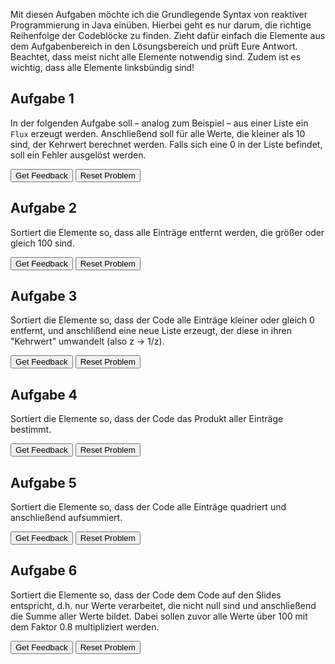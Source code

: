 Mit diesen Aufgaben möchte ich die Grundlegende Syntax von reaktiver Programmierung in Java einüben.
Hierbei geht es nur darum, die richtige Reihenfolge der Codeblöcke zu finden.
Zieht dafür einfach die Elemente aus dem Aufgabenbereich in den Lösungsbereich und prüft Eure Antwort.
Beachtet, dass meist nicht alle Elemente notwendig sind.
Zudem ist es wichtig, dass alle Elemente linksbündig sind!

##  Aufgabe 1
In der folgenden Aufgabe soll – analog zum Beispiel – aus einer Liste ein `Flux` erzeugt werden. Anschließend soll für alle Werte, die kleiner als 10 sind, der Kehrwert berechnet werden. Falls sich eine 0 in der Liste befindet, soll ein Fehler ausgelöst werden.


<div id="Task1-sortableTrash" class="sortable-code"></div> 
<div id="Task1-sortable" class="sortable-code"></div> 
<div style="clear:both;"></div> 
<p> 
    <input id="Task1-feedbackLink" value="Get Feedback" type="button" /> 
    <input id="Task1-newInstanceLink" value="Reset Problem" type="button" /> 
</p> 
<script type="text/javascript"> 
(function(){
  var initial = "Flux.fromIterable(List.of(5,15,3,0,17,-1))\n" +
    ".filter(i -&gt; i &lt; 10)\n" +
    ".map(i-&gt;  {\n" +
    "if (i == 0) {throw new IllegalArgumentException(&quot;Division by zero!&quot;);}\n" +
    "return (double) 1/i;}\n" +
    ")\n" +
    ".subscribe(\n" +
    "i -&gt; System.out.print(i + &quot;,&quot;),\n" +
    "err -&gt; System.err.println(err.toString())\n" +
    ");\n" +
    ".filter(i -&gt; i &gt;= 10) #distractor\n" +
    "return 1/i;} #distractor\n" +
    ".map(list -&gt; { #distractor\n" +
    "for(int i: list){ #distractor\n" +
    "} #distractor\n" +
    "Flux.just(List.of(5,15,3,0,17,-1)) #distractor";
  var parsonsPuzzle = new ParsonsWidget({
    "sortableId": "Task1-sortable",
    "max_wrong_lines": 10,
    "grader": ParsonsWidget._graders.LineBasedGrader,
    "exec_limit": 2500,
    "can_indent": true,
    "x_indent": 50,
    "lang": "en",
    "show_feedback": true,
    "trashId": "Task1-sortableTrash"
  });
  parsonsPuzzle.init(initial);
  parsonsPuzzle.shuffleLines();
  $("#Task1-newInstanceLink").click(function(event){ 
      event.preventDefault(); 
      parsonsPuzzle.shuffleLines(); 
  }); 
  $("#Task1-feedbackLink").click(function(event){ 
      event.preventDefault(); 
      parsonsPuzzle.getFeedback(); 
  }); 
})(); 
</script>

## Aufgabe 2

Sortiert die Elemente so, dass alle Einträge entfernt werden, die größer oder gleich 100 sind.
<div id="Task2-sortableTrash" class="sortable-code"></div> 
<div id="Task2-sortable" class="sortable-code"></div> 
<div style="clear:both;"></div> 
<p> 
    <input id="Task2-feedbackLink" value="Get Feedback" type="button" /> 
    <input id="Task2-newInstanceLink" value="Reset Problem" type="button" /> 
</p> 
<script type="text/javascript"> 
(function(){
  var initial = "Instant cutoff = Instant.parse(&quot;2025-01-01T00:00:00Z&quot;);\n" +
    "Flux.fromIterable(List.of(5,15,3,17))\n" +
    ".flatMap(id-&gt;  webClient.get()\n" +
    ".uri(&quot;/ratings/{id}&quot;, id)\n" +
    ".retrieve()\n" +
    ".bodyToMono(RatingResponseDTO.class)\n" +
    ")\n" +
    ".filter(ratingResponseDTO -&gt; ratingResponseDTO.getDate().toInstant().isBefore(cutoff))\n" +
    ".map(rating -&gt; rating.getRating() * 20)\n" +
    ".subscribe(\n" +
    "res -&gt; System.out.print(res + &quot;,&quot;),\n" +
    "err -&gt; System.err.println(err.toString()));\n" +
    ".flatMap(rating -&gt; rating.getRating() * 20) #distractor\n" +
    ".map(id-&gt;  webClient.get() #distractor";
  var parsonsPuzzle = new ParsonsWidget({
    "sortableId": "Task2-sortable",
    "max_wrong_lines": 10,
    "grader": ParsonsWidget._graders.LineBasedGrader,
    "exec_limit": 2500,
    "can_indent": true,
    "x_indent": 50,
    "lang": "en",
    "show_feedback": true,
    "trashId": "Task2-sortableTrash"
  });
  parsonsPuzzle.init(initial);
  parsonsPuzzle.shuffleLines();
  $("#Task2-newInstanceLink").click(function(event){ 
      event.preventDefault(); 
      parsonsPuzzle.shuffleLines(); 
  }); 
  $("#Task2-feedbackLink").click(function(event){ 
      event.preventDefault(); 
      parsonsPuzzle.getFeedback(); 
  }); 
})(); 
</script>

## Aufgabe 3
Sortiert die Elemente so, dass der Code alle Einträge kleiner oder gleich 0 entfernt, und anschlißend eine neue Liste erzeugt, der diese in ihren "Kehrwert" umwandelt (also z -> 1/z).

<div id="A3-sortableTrash" class="sortable-code"></div> 
<div id="A3-sortable" class="sortable-code"></div> 
<div style="clear:both;"></div> 
<p> 
    <input id="A3-feedbackLink" value="Get Feedback" type="button" /> 
    <input id="A3-newInstanceLink" value="Reset Problem" type="button" /> 
</p> 
<script type="text/javascript"> 
(function(){
  var initial = "List&lt;Double&gt; neueListeMitZahlen3 = listeMitZahlen\n" +
    ".stream()\n" +
    ".filter(z -&gt; z &gt; 0)\n" +
    ".map(z -&gt;  1.0 / z)\n" +
    ".toList();\n" +
    "  \n" +
    ".filter(z -&gt; z &lt;= 0) #distractor\n" +
    "List&lt;Integer&gt; neueListeMitZahlen3 = listeMitZahlen #distractor\n" +
    ".map(z -&gt;  z != 0) #distractor";
  var parsonsPuzzle = new ParsonsWidget({
    "sortableId": "A3-sortable",
    "max_wrong_lines": 10,
    "grader": ParsonsWidget._graders.LineBasedGrader,
    "exec_limit": 2500,
    "can_indent": true,
    "x_indent": 50,
    "lang": "en",
    "show_feedback": true,
    "trashId": "A3-sortableTrash"
  });
  parsonsPuzzle.init(initial);
  parsonsPuzzle.shuffleLines();
  $("#A3-newInstanceLink").click(function(event){ 
      event.preventDefault(); 
      parsonsPuzzle.shuffleLines(); 
  }); 
  $("#A3-feedbackLink").click(function(event){ 
      event.preventDefault(); 
      parsonsPuzzle.getFeedback(); 
  }); 
})(); 
</script>

## Aufgabe 4

Sortiert die Elemente so, dass der Code das Produkt aller Einträge bestimmt.

<div id="A4-sortableTrash" class="sortable-code"></div> 
<div id="A4-sortable" class="sortable-code"></div> 
<div style="clear:both;"></div> 
<p> 
    <input id="A4-feedbackLink" value="Get Feedback" type="button" /> 
    <input id="A4-newInstanceLink" value="Reset Problem" type="button" /> 
</p> 
<script type="text/javascript"> 
(function(){
  var initial = "int produktAllerZahlen = listeMitZahlen\n" +
    ".stream()\n" +
    ".reduce(1, (produkt, z) -&gt; produkt * z);\n" +
    "  \n" +
    ".toList(); #distractor\n" +
    ".reduce(0, (produkt, z) -&gt; produkt * z); #distractor";
  var parsonsPuzzle = new ParsonsWidget({
    "sortableId": "A4-sortable",
    "max_wrong_lines": 10,
    "grader": ParsonsWidget._graders.LineBasedGrader,
    "exec_limit": 2500,
    "can_indent": true,
    "x_indent": 50,
    "lang": "en",
    "show_feedback": true,
    "trashId": "A4-sortableTrash"
  });
  parsonsPuzzle.init(initial);
  parsonsPuzzle.shuffleLines();
  $("#A4-newInstanceLink").click(function(event){ 
      event.preventDefault(); 
      parsonsPuzzle.shuffleLines(); 
  }); 
  $("#A4-feedbackLink").click(function(event){ 
      event.preventDefault(); 
      parsonsPuzzle.getFeedback(); 
  }); 
})(); 
</script>

## Aufgabe 5

Sortiert die Elemente so, dass der Code alle Einträge quadriert und anschließend aufsummiert.

<div id="A5-sortableTrash" class="sortable-code"></div> 
<div id="A5-sortable" class="sortable-code"></div> 
<div style="clear:both;"></div> 
<p> 
    <input id="A5-feedbackLink" value="Get Feedback" type="button" /> 
    <input id="A5-newInstanceLink" value="Reset Problem" type="button" /> 
</p> 
<script type="text/javascript"> 
(function(){
  var initial = "int quadrataggregiert = listeMitZahlen\n" +
    ".stream()\n" +
    ".map(z -&gt; z * z)\n" +
    ".reduce(0, Integer::sum);\n" +
    ".toList(); #distractor\n" +
    ".reduce(1, Integer::sum); #distractor\n" +
    ".filter(z -&gt; z == z*z) #distractor\n" +
    ".reduce(0, (produkt, z) -&gt; produkt * z); #distractor";
  var parsonsPuzzle = new ParsonsWidget({
    "sortableId": "A5-sortable",
    "max_wrong_lines": 10,
    "grader": ParsonsWidget._graders.LineBasedGrader,
    "exec_limit": 2500,
    "can_indent": true,
    "x_indent": 50,
    "lang": "en",
    "show_feedback": true,
    "trashId": "A5-sortableTrash"
  });
  parsonsPuzzle.init(initial);
  parsonsPuzzle.shuffleLines();
  $("#A5-newInstanceLink").click(function(event){ 
      event.preventDefault(); 
      parsonsPuzzle.shuffleLines(); 
  }); 
  $("#A5-feedbackLink").click(function(event){ 
      event.preventDefault(); 
      parsonsPuzzle.getFeedback(); 
  }); 
})(); 
</script>

## Aufgabe 6

Sortiert die Elemente so, dass der Code dem Code auf den Slides entspricht, d.h. nur Werte verarbeitet, die nicht null sind und anschließend die Summe aller Werte bildet.
Dabei sollen zuvor alle Werte über 100 mit dem Faktor 0.8 multipliziert werden.

<div id="A6-sortableTrash" class="sortable-code"></div> 
<div id="A6-sortable" class="sortable-code"></div> 
<div style="clear:both;"></div> 
<p> 
    <input id="A6-feedbackLink" value="Get Feedback" type="button" /> 
    <input id="A6-newInstanceLink" value="Reset Problem" type="button" /> 
</p> 
<script type="text/javascript"> 
(function(){
  var initial = "public double berechneSumme(List&lt;Optional&lt;Integer&gt;&gt; zahlenListe) {\n" +
    "return zahlenListe\n" +
    ".stream()\n" +
    ".filter(Optional::isPresent)\n" +
    ".map(Optional::get)\n" +
    ".map(zahl -&gt; zahl &gt; 100 ? zahl * 0.8 : zahl)\n" +
    ".reduce(0.0, Double::sum);\n" +
    "}\n" +
    ".map(z -&gt; z + s) #distractor\n" +
    ".toList(); #distractor\n" +
    "public double berechneSumme(List&lt;Integer&gt; zahlenListe) { #distractor";
  var parsonsPuzzle = new ParsonsWidget({
    "sortableId": "A6-sortable",
    "max_wrong_lines": 10,
    "grader": ParsonsWidget._graders.LineBasedGrader,
    "exec_limit": 2500,
    "can_indent": false,
    "x_indent": 50,
    "lang": "en",
    "show_feedback": true,
    "trashId": "A6-sortableTrash"
  });
  parsonsPuzzle.init(initial);
  parsonsPuzzle.shuffleLines();
  $("#A6-newInstanceLink").click(function(event){ 
      event.preventDefault(); 
      parsonsPuzzle.shuffleLines(); 
  }); 
  $("#A6-feedbackLink").click(function(event){ 
      event.preventDefault(); 
      parsonsPuzzle.getFeedback(); 
  }); 
})(); 
</script>




